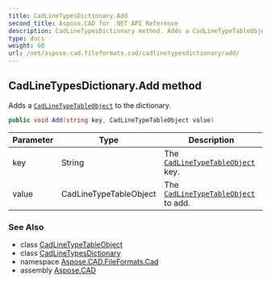 ```yaml
---
title: CadLineTypesDictionary.Add
second_title: Aspose.CAD for .NET API Reference
description: CadLineTypesDictionary method. Adds a CadLineTypeTableObject to the dictionary
type: docs
weight: 60
url: /net/aspose.cad.fileformats.cad/cadlinetypesdictionary/add/
---
```

## CadLineTypesDictionary.Add method

Adds a [`CadLineTypeTableObject`](../../../aspose.cad.fileformats.cad.cadtables/cadlinetypetableobject/) to the dictionary.

```csharp
public void Add(string key, CadLineTypeTableObject value)
```

| Parameter | Type | Description |
| --- | --- | --- |
| key | String | The [`CadLineTypeTableObject`](../../../aspose.cad.fileformats.cad.cadtables/cadlinetypetableobject/) key. |
| value | CadLineTypeTableObject | The [`CadLineTypeTableObject`](../../../aspose.cad.fileformats.cad.cadtables/cadlinetypetableobject/) to add. |

### See Also

* class [CadLineTypeTableObject](../../../aspose.cad.fileformats.cad.cadtables/cadlinetypetableobject/)
* class [CadLineTypesDictionary](../)
* namespace [Aspose.CAD.FileFormats.Cad](../../../aspose.cad.fileformats.cad/)
* assembly [Aspose.CAD](../../../)


